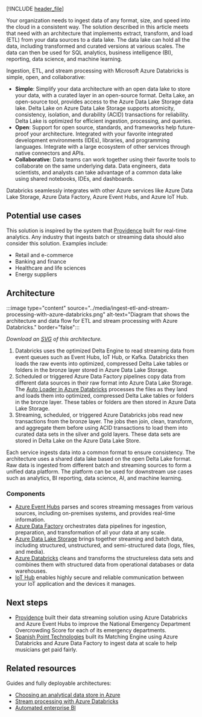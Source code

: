 [!INCLUDE [header_file](../../../includes/sol-idea-header.md)]

Your organization needs to ingest data of any format, size, and speed into the cloud in a consistent way. The solution described in this article meets that need with an architecture that implements extract, transform, and load (ETL) from your data sources to a data lake. The data lake can hold all the data, including transformed and curated versions at various scales. The data can then be used for SQL analytics, business intelligence (BI), reporting, data science, and machine learning.

Ingestion, ETL, and stream processing with Microsoft Azure Databricks is simple, open, and collaborative:

- **Simple**: Simplify your data architecture with an open data lake to store your data, with a curated layer in an open-source format. Delta Lake, an open-source tool, provides access to the Azure Data Lake Storage data lake. Delta Lake on Azure Data Lake Storage supports atomicity, consistency, isolation, and durability (ACID) transactions for reliability. Delta Lake is optimized for efficient ingestion, processing, and queries.
- **Open**: Support for open source, standards, and frameworks help future-proof your architecture. Integrated with your favorite integrated development environments (IDEs), libraries, and programming languages. Integrate with a large ecosystem of other services through native connectors and APIs.
- **Collaborative**: Data teams can work together using their favorite tools to collaborate on the same underlying data. Data engineers, data scientists, and analysts can take advantage of a common data lake using shared notebooks, IDEs, and dashboards.

Databricks seamlessly integrates with other Azure services like Azure Data Lake Storage, Azure Data Factory, Azure Event Hubs, and Azure IoT Hub.

## Potential use cases

This solution is inspired by the system that [Providence](https://customers.microsoft.com/story/862036-providence-health-provider-azure) built for real-time analytics. Any industry that ingests batch or streaming data should also consider this solution. Examples include:

- Retail and e-commerce
- Banking and finance
- Healthcare and life sciences
- Energy suppliers

## Architecture

:::image type="content" source="../media/ingest-etl-and-stream-processing-with-azure-databricks.png" alt-text="Diagram that shows the architecture and data flow for ETL and stream processing with Azure Databricks." border="false":::

*Download an [SVG](../media/ingest-etl-and-stream-processing-with-azure-databricks.svg) of this architecture.*

1. Databricks uses the optimized Delta Engine to read streaming data from event queues such as Event Hubs, IoT Hub, or Kafka. Databricks then loads the raw events into optimized, compressed Delta Lake tables or folders in the bronze layer stored in Azure Data Lake Storage.
2. Scheduled or triggered Azure Data Factory pipelines copy data from different data sources in their raw format into Azure Data Lake Storage. The [Auto Loader in Azure Databricks](https://docs.microsoft.com/azure/databricks/spark/latest/structured-streaming/auto-loader) processes the files as they land and loads them into optimized, compressed Delta Lake tables or folders in the bronze layer. These tables or folders are then stored in Azure Data Lake Storage.
3. Streaming, scheduled, or triggered Azure Databricks jobs read new transactions from the bronze layer. The jobs then join, clean, transform, and aggregate them before using ACID transactions to load them into curated data sets in the silver and gold layers. These data sets are stored in Delta Lake on the Azure Data Lake Store.

Each service ingests data into a common format to ensure consistency. The architecture uses a shared data lake based on the open Delta Lake format. Raw data is ingested from different batch and streaming sources to form a unified data platform. The platform can be used for downstream use cases such as analytics, BI reporting, data science, AI, and machine learning.

### Components

- [Azure Event Hubs](https://azure.microsoft.com/services/event-hubs/) parses and scores streaming messages from various sources, including on-premises systems, and provides real-time information.
- [Azure Data Factory](https://azure.microsoft.com/services/data-factory/) orchestrates data pipelines for ingestion, preparation, and transformation of all your data at any scale.
- [Azure Data Lake Storage](https://azure.microsoft.com/services/storage/data-lake-storage) brings together streaming and batch data, including structured, unstructured, and semi-structured data (logs, files, and media).
- [Azure Databricks](https://docs.microsoft.com/azure/azure-databricks/) cleans and transforms the structureless data sets and combines them with structured data from operational databases or data warehouses.
- [IoT Hub](https://azure.microsoft.com/services/iot-hub/) enables highly secure and reliable communication between your IoT application and the devices it manages.

## Next steps

- [Providence](https://customers.microsoft.com/story/862036-providence-health-provider-azure) built their data streaming solution using Azure Databricks and Azure Event Hubs to improve the National Emergency Department Overcrowding Score for each of its emergency departments.
- [Spanish Point Technologies](https://customers.microsoft.com/story/861222-spanish-point-technologies-professional-services-azure) built its Matching Engine using Azure Databricks and Azure Data Factory to ingest data at scale to help musicians get paid fairly.

## Related resources

Guides and fully deployable architectures:

- [Choosing an analytical data store in Azure](/azure/architecture/data-guide/technology-choices/analytical-data-stores)
- [Stream processing with Azure Databricks](/azure/architecture/reference-architectures/data/stream-processing-databricks)
- [Automated enterprise BI](/azure/architecture/reference-architectures/data/enterprise-bi-adf)
